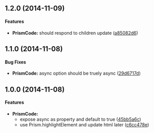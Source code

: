 ## 1.2.0 (2014-11-09)


#### Features

* **PrismCode:** should respond to children update ([a85082d6](https://github.com/tomchentw/react-prism/commit/a85082d631aa12d66fabfdeda926efe5d3bf94e3))


## 1.1.0 (2014-11-08)


#### Bug Fixes

* **PrismCode:** async option should be truely async ([29d6717d](https://github.com/tomchentw/react-prism/commit/29d6717dc52fc0d430f44af6ca05448fa68642c9))


## 1.0.0 (2014-11-08)


#### Features

* **PrismCode:**
  * expose async as property and default to true ([45bb5a6c](https://github.com/tomchentw/react-prism/commit/45bb5a6cfe0f5d41f3561de6b608ea98c4e0797d))
  * use Prism.highlightElement and update html later ([c6cc478e](https://github.com/tomchentw/react-prism/commit/c6cc478e1867e7596fb0e328766a2d0176697a6c))

